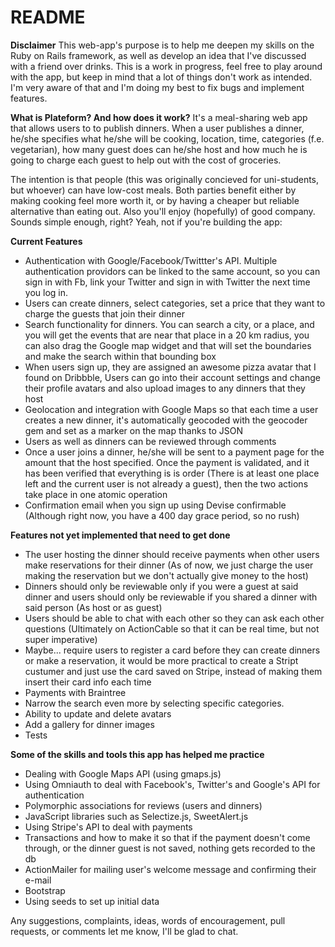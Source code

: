 # README

**Disclaimer**
This web-app's purpose is to help me deepen my skills on the Ruby on Rails framework, as well as develop an idea that I've discussed with a friend over drinks. This is a work in progress, feel free to play around with the app, but keep in mind that a lot of things don't work as intended. I'm very aware of that and I'm doing my best to fix bugs and implement features.

**What is Plateform? And how does it work?**
It's a meal-sharing web app that allows users to to publish dinners. When a user publishes a dinner, he/she specifies what he/she will be cooking, location, time, categories (f.e. vegetarian), how many guest does can he/she host and how much he is going to charge each guest to help out with the cost of groceries.

The intention is that people (this was originally concieved for uni-students, but whoever) can have low-cost meals. Both parties benefit either by making cooking feel more worth it, or by having a cheaper but reliable alternative than eating out. Also you'll enjoy (hopefully) of good company. Sounds simple enough, right? Yeah, not if you're building the app:

**Current Features**
 * Authentication with Google/Facebook/Twittter's API. Multiple authentication providors can be linked to the same account, so you can sign in with Fb, link your Twitter and sign in with Twitter the next time you log in.  
 * Users can create dinners, select categories, set a price that they want to charge the guests that join their dinner
 * Search functionality for dinners. You can search a city, or a place, and you will get the events that are near that place in a 20 km radius, you can also drag the Google map widget and that will set the boundaries and make the search within that bounding box
 * When users sign up, they are assigned an awesome pizza avatar that I found on Dribbble, Users can  go into their account settings and change their profile avatars and also upload images to any dinners that they host
 * Geolocation and integration with Google Maps so that each time a user creates a new dinner, it's automatically geocoded with the geocoder gem and set as a marker on the map thanks to JSON
 * Users as well as dinners can be reviewed through comments
 * Once a user joins a dinner, he/she will be sent to a payment page for the amount that the host specified. Once the payment is validated, and it has been verified that everything is is order (There is at least one place left and the current user is not already a guest), then the two actions take place in one atomic operation 
 * Confirmation email when you sign up using Devise confirmable (Although right now, you have a 400 day grace period, so no rush)

**Features not yet implemented that need to get done**
 * The user hosting the dinner should receive payments when other users make reservations for their dinner (As of now, we just charge the user making the reservation but we don't actually give money to the host)
 * Dinners should only be reviewable only if you were a guest at said dinner and users should only be reviewable if you shared a dinner with said person (As host or as guest)
 * Users should be able to chat with each other so they can ask each other questions (Ultimately on ActionCable so that it can be real time, but not super imperative)
 * Maybe... require users to register a card before they can create dinners or make a reservation, it would be more practical to create a Stript custumer and just use the card saved on Stripe, instead of making them insert their card info each time
 * Payments with Braintree
 * Narrow the search even more by selecting specific categories. 
 * Ability to update and delete avatars 
 * Add a gallery for dinner images
 * Tests


**Some of the skills and tools this app has helped me practice**
* Dealing with Google Maps API (using gmaps.js)
* Using Omniauth to deal with Facebook's, Twitter's and Google's API for authentication
* Polymorphic associations for reviews (users and dinners)
* JavaScript libraries such as Selectize.js, SweetAlert.js
* Using Stripe's API to deal with payments
* Transactions and how to make it so that if the payment doesn't come through, or the dinner guest is not saved, nothing gets recorded to the db
* ActionMailer for mailing user's welcome message and confirming their e-mail
* Bootstrap
* Using seeds to set up initial data


Any suggestions, complaints, ideas, words of encouragement, pull requests, or comments let me know, I'll be glad to chat.
